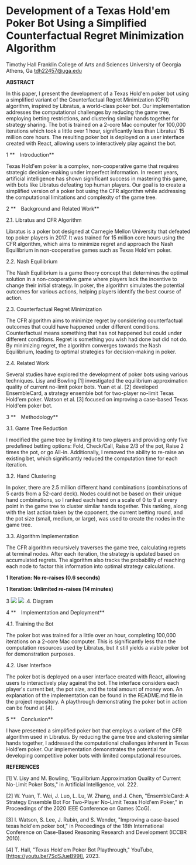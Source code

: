 # **Development of a Texas Hold'em Poker Bot Using a Simplified Counterfactual Regret Minimization Algorithm**

Timothy Hall
Franklin College of Arts and Sciences
 University of Georgia
Athens, Ga
tdh22457@uga.edu

**ABSTRACT**

In this paper, I present the development of a Texas Hold'em poker bot using a simplified variant of the Counterfactual Regret Minimization (CFR) algorithm, inspired by Libratus, a world-class poker bot. Our implementation addresses the computational challenges by reducing the game tree, employing betting restrictions, and clustering similar hands together for strategy sharing. The bot is trained on a 2-core Mac computer for 100,000 iterations which took a little over 1 hour, significantly less than Libratus' 15 million core hours. The resulting poker bot is deployed on a user interface created with React, allowing users to interactively play against the bot.

1 ** Introduction**

Texas Hold'em poker is a complex, non-cooperative game that requires strategic decision-making under imperfect information. In recent years, artificial intelligence has shown significant success in mastering this game, with bots like Libratus defeating top human players. Our goal is to create a simplified version of a poker bot using the CFR algorithm while addressing the computational limitations and complexity of the game tree.

2 ** Background and Related Work**

2.1. Libratus and CFR Algorithm

Libratus is a poker bot designed at Carnegie Mellon University that defeated top poker players in 2017. It was trained for 15 million core hours using the CFR algorithm, which aims to minimize regret and approach the Nash Equilibrium in non-cooperative games such as Texas Hold'em poker.

2.2. Nash Equilibrium

The Nash Equilibrium is a game theory concept that determines the optimal solution in a non-cooperative game where players lack the incentive to change their initial strategy. In poker, the algorithm simulates the potential outcomes for various actions, helping players identify the best course of action.

2.3. Counterfactual Regret Minimization

The CFR algorithm aims to minimize regret by considering counterfactual outcomes that could have happened under different conditions. Counterfactual means something that has not happened but could under different conditions. Regret is something you wish had done but did not do. By minimizing regret, the algorithm converges towards the Nash Equilibrium, leading to optimal strategies for decision-making in poker.

2.4. Related Work

Several studies have explored the development of poker bots using various techniques. Lisy and Bowling [1] investigated the equilibrium approximation quality of current no-limit poker bots. Yuan et al. [2] developed EnsembleCard, a strategy ensemble bot for two-player no-limit Texas Hold'em poker. Watson et al. [3] focused on improving a case-based Texas Hold'em poker bot.

3 ** Methodology**

3.1. Game Tree Reduction

I modified the game tree by limiting it to two players and providing only five predefined betting options: Fold, Check/Call, Raise 2/3 of the pot, Raise 2 times the pot, or go All-in. Additionally, I removed the ability to re-raise an existing bet, which significantly reduced the computation time for each iteration.

3.2. Hand Clustering

In poker, there are 2.5 million different hand combinations (combinations of 5 cards from a 52-card deck). Nodes could not be based on their unique hand combinations, so I ranked each hand on a scale of 0 to 9 at every point in the game tree to cluster similar hands together. This ranking, along with the last action taken by the opponent, the current betting round, and the pot size (small, medium, or large), was used to create the nodes in the game tree.

3.3. Algorithm Implementation

The CFR algorithm recursively traverses the game tree, calculating regrets at terminal nodes. After each iteration, the strategy is updated based on accumulated regrets. The algorithm also tracks the probability of reaching each node to factor this information into optimal strategy calculations.

**1 Iteration: No re-raises (0.6 seconds)**

**1 Iteration: Unlimited re-raises (14 minutes)**

3 ![](RackMultipart20240116-1-b0vq2u_html_f7918854b25796ac.png) ![](RackMultipart20240116-1-b0vq2u_html_d2810c66a4b74f96.png) .4. Diagram

4 ** Implementation and Deployment**

4.1. Training the Bot

The poker bot was trained for a little over an hour, completing 100,000 iterations on a 2-core Mac computer. This is significantly less than the computation resources used by Libratus, but it still yields a viable poker bot for demonstration purposes.

4.2. User Interface

The poker bot is deployed on a user interface created with React, allowing users to interactively play against the bot. The interface considers each player's current bet, the pot size, and the total amount of money won. An explanation of the implementation can be found in the README.md file in the project repository. A playthrough demonstrating the poker bot in action can be found at [4].

5 ** Conclusion**

I have presented a simplified poker bot that employs a variant of the CFR algorithm used in Libratus. By reducing the game tree and clustering similar hands together, I addressed the computational challenges inherent in Texas Hold'em poker. Our implementation demonstrates the potential for developing competitive poker bots with limited computational resources.

**REFERENCES**

[1] V. Lisy and M. Bowling, "Equilibrium Approximation Quality of Current No-Limit Poker Bots," in Artificial Intelligence, vol. 222.

[2] W. Yuan, T. Wei, J. Luo, L. Lu, W. Zhang, and J. Chen, "EnsembleCard: A Strategy Ensemble Bot For Two-Player No-Limit Texas Hold'em Poker," in Proceedings of the 2020 IEEE Conference on Games (CoG).

[3] I. Watson, S. Lee, J. Rubin, and S. Wender, "Improving a case-based texas hold'em poker bot," in Proceedings of the 18th International Conference on Case-Based Reasoning Research and Development (ICCBR 2010).

[4] T. Hall, "Texas Hold'em Poker Bot Playthrough," YouTube, [https://youtu.be/7SdSJueB99I], 2023.
